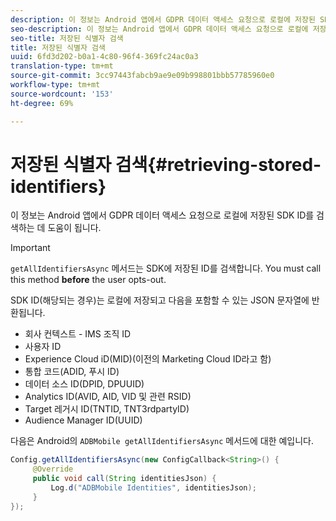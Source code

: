 ```yaml
---
description: 이 정보는 Android 앱에서 GDPR 데이터 액세스 요청으로 로컬에 저장된 SDK ID를 검색하는 데 도움이 됩니다.
seo-description: 이 정보는 Android 앱에서 GDPR 데이터 액세스 요청으로 로컬에 저장된 SDK ID를 검색하는 데 도움이 됩니다.
seo-title: 저장된 식별자 검색
title: 저장된 식별자 검색
uuid: 6fd3d202-b0a1-4c80-96f4-369fc24ac0a3
translation-type: tm+mt
source-git-commit: 3cc97443fabcb9ae9e09b998801bbb57785960e0
workflow-type: tm+mt
source-wordcount: '153'
ht-degree: 69%

---
```



# 저장된 식별자 검색{#retrieving-stored-identifiers}

이 정보는 Android 앱에서 GDPR 데이터 액세스 요청으로 로컬에 저장된 SDK ID를 검색하는 데 도움이 됩니다.

>[!IMPORTANT]
>
>`getAllIdentifiersAsync` 메서드는 SDK에 저장된 ID를 검색합니다. You must call this method **before** the user opts-out.

SDK ID(해당되는 경우)는 로컬에 저장되고 다음을 포함할 수 있는 JSON 문자열에 반환됩니다.

* 회사 컨텍스트 - IMS 조직 ID
* 사용자 ID
* Experience Cloud iD(MID)(이전의 Marketing Cloud ID라고 함)
* 통합 코드(ADID, 푸시 ID)
* 데이터 소스 ID(DPID, DPUUID)
* Analytics ID(AVID, AID, VID 및 관련 RSID)
* Target 레거시 ID(TNTID, TNT3rdpartyID)
* Audience Manager ID(UUID)

다음은 Android의 `ADBMobile getAllIdentifiersAsync` 메서드에 대한 예입니다.

```java
Config.getAllIdentifiersAsync(new ConfigCallback<String>() { 
     @Override 
     public void call(String identitiesJson) {                 
         Log.d("ADBMobile Identities", identitiesJson); 
     } 
});
```
